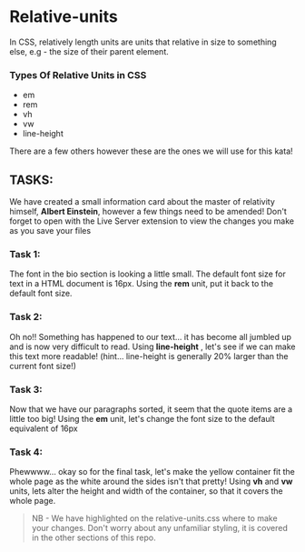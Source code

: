 # Relative-units

In CSS, relatively length units are units that relative in size to something else, e.g - the size of their parent element.

### Types Of Relative Units in CSS

- em
- rem
- vh
- vw
- line-height

There are a few others however these are the ones we will use for this kata!

## TASKS:

We have created a small information card about the master of relativity himself, **Albert Einstein**, however a few things need to be amended! Don't forget to open with the Live Server extension to view the changes you make as you save your files

### Task 1:

The font in the bio section is looking a little small. The default font size for text in a HTML document is 16px. Using the **rem** unit, put it back to the default font size.

### Task 2:

Oh no!! Something has happened to our text... it has become all jumbled up and is now very difficult to read. Using **line-height** , let's see if we can make this text more readable! (hint... line-height is generally 20% larger than the current font size!)

### Task 3:

Now that we have our paragraphs sorted, it seem that the quote items are a little too big! Using the **em** unit, let's change the font size to the default equivalent of 16px

### Task 4:

Phewwww... okay so for the final task, let's make the yellow container fit the whole page as the white around the sides isn't that pretty! Using **vh** and **vw** units, lets alter the height and width of the container, so that it covers the whole page.

> NB - We have highlighted on the relative-units.css where to make your changes. Don't worry about any unfamiliar styling, it is covered in the other sections of this repo.
